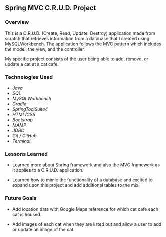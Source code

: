 ## Spring MVC C.R.U.D. Project

### Overview
This is a C.R.U.D. (Create, Read, Update, Destroy) application made from scratch that retrieves information from a database that I created using MySQLWorkbench. The application follows the MVC pattern which includes the model, the view, and the controller.

My specific project consists of the user being able to add, remove, or update a cat at a cat cafe.

### Technologies Used
- *Java*
- *SQL*
- *MySQLWorkbench*
- *Gradle*
- *SpringToolSuite4*
- *HTML/CSS*
- *Bootstrap*
- *MAMP*
- *JDBC*
- *Git / GitHub*
- *Terminal*

### Lessons Learned

- Learned more about Spring framework and also the MVC framework as it applies to a C.R.U.D. application.

- Learned how to mimic the functionality of a database and excited to expand upon this project and add additional tables to the mix.


### Future Goals

- Add location data with Google Maps reference for which cat cafe each cat is housed.

- Add images of each cat when they are listed out and allow a user to add or update an image of the cat.
